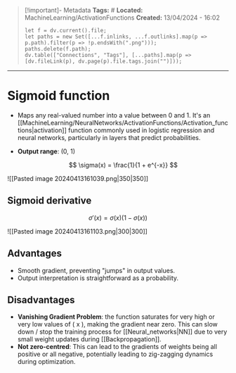 > [!important]- Metadata
> **Tags:** #
> **Located:** MachineLearning/ActivationFunctions
> **Created:** 13/04/2024 - 16:02
> ```dataviewjs
> let f = dv.current().file;
> let paths = new Set([...f.inlinks, ...f.outlinks].map(p => p.path).filter(p => !p.endsWith(".png")));
> paths.delete(f.path);
> dv.table(["Connections", "Tags"], [...paths].map(p => [dv.fileLink(p), dv.page(p).file.tags.join("")]));
> ```

___
# Sigmoid function

- Maps any real-valued number into a value between 0 and 1. It's an [[MachineLearning/NeuralNetworks/ActivationFunctions/Activation_functions|activation]] function commonly used in logistic regression and neural networks, particularly in layers that predict probabilities.
- **Output range**: (0, 1)

  $$ \sigma(x) = \frac{1}{1 + e^{-x}} $$


![[Pasted image 20240413161039.png|350|350]]

## Sigmoid derivative 

  $$ \sigma'(x) = \sigma(x)(1 - \sigma(x)) $$


![[Pasted image 20240413161103.png|300|300]]



## Advantages
- Smooth gradient, preventing "jumps" in output values.
- Output interpretation is straightforward as a probability.
## Disadvantages

- **Vanishing Gradient Problem**: the function saturates for very high or very low values of \( x \), making the gradient near zero. This can slow down /  stop the training process for [[Neural_networks|NN]] due to very small weight updates during [[Backpropagation]].
- **Not zero-centred**: This can lead to the gradients of weights being all positive or all negative, potentially leading to zig-zagging dynamics during optimization.